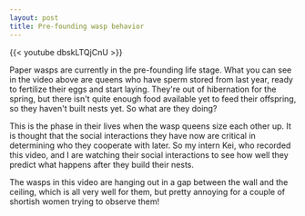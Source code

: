 ```yaml
---
layout: post
title: Pre-founding wasp behavior
---
```


{{< youtube dbskLTQjCnU >}}


Paper wasps are currently in the pre-founding life stage. What you can see in the video above are queens who have sperm stored from last year, ready to fertilize their eggs and start laying. They're out of hibernation for the spring, but there isn't quite enough food available yet to feed their offspring, so they haven't built nests yet. So what are they doing?

This is the phase in their lives when the wasp queens size each other up. It is thought that the social interactions they have now are critical in determining who they cooperate with later. So my intern Kei, who recorded this video, and I are watching their social interactions to see how well they predict what happens after they build their nests.

The wasps in this video are hanging out in a gap between the wall and the ceiling, which is all very well for them, but pretty annoying for a couple of shortish women trying to observe them!
